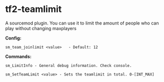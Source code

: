 # tf2-teamlimit
A sourcemod plugin. You can use it to limit the amount of people who can play without changing maxplayers


**Config:**
```
sm_team_joinlimit <value>	- Default: 12
```


**Commands:**
```
sm_LimitInfo - General debug information. Check console.

sm_SetTeamLimit <value>	- Sets the teamlimit in total. 0-[INT_MAX]
```
